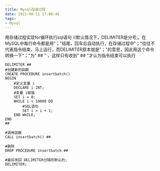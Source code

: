 ```yaml
---
title: Mysql存储过程
date: 2021-08-11 17:00:46
tags:
- Mysql
---
```


用存储过程实现for循环执行sql语句
//默认情况下，DELIMITER是分号;。在MySQL中每行命令都是用"；"结尾，回车后自动执行，在存储过程中"；"往往不代表指令结束，马上运行，而DELIMITER原本就是"；"的意思，因此用这个命令转换一下"；"为" ## " ，这样只有收到" ## "才认为指令结束可以执行

<!--more-->

```
DELIMITER ##
#创建新的函数
CREATE PROCEDURE insertbatch()
BEGIN
	#定义变量 i
    DECLARE	i INT;
	#变量 i赋值 
	SET i = 0;
	WHILE i < 10000 DO
		#SQL语句
		SET i = i + 1;
	END WHILE;
END
##

#调用函数
CALL insertbatch() ##

#删除
DROP PROCEDURE insertbatch ##

#最后改回 DELIMITER分隔符默认的;
DELIMITER;
```
